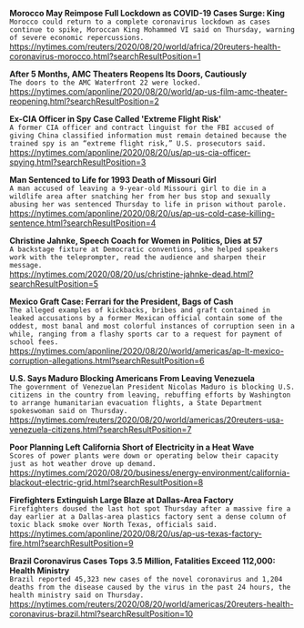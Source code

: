 **Morocco May Reimpose Full Lockdown as COVID-19 Cases Surge: King**\
`Morocco could return to a complete coronavirus lockdown as cases continue to spike, Moroccan King Mohammed VI said on Thursday, warning of severe economic repercussions. `\
https://nytimes.com/reuters/2020/08/20/world/africa/20reuters-health-coronavirus-morocco.html?searchResultPosition=1

**After 5 Months, AMC Theaters Reopens Its Doors, Cautiously**\
`The doors to the AMC Waterfront 22 were locked.`\
https://nytimes.com/aponline/2020/08/20/world/ap-us-film-amc-theater-reopening.html?searchResultPosition=2

**Ex-CIA Officer in Spy Case Called 'Extreme Flight Risk'**\
`A former CIA officer and contract linguist for the FBI accused of giving China classified information must remain detained because the trained spy is an “extreme flight risk,” U.S. prosecutors said. `\
https://nytimes.com/aponline/2020/08/20/us/ap-us-cia-officer-spying.html?searchResultPosition=3

**Man Sentenced to Life for 1993 Death of Missouri Girl**\
`A man accused of leaving a 9-year-old Missouri girl to die in a wildlife area after snatching her from her bus stop and sexually abusing her was sentenced Thursday to life in prison without parole.`\
https://nytimes.com/aponline/2020/08/20/us/ap-us-cold-case-killing-sentence.html?searchResultPosition=4

**Christine Jahnke, Speech Coach for Women in Politics, Dies at 57**\
`A backstage fixture at Democratic conventions, she helped speakers work with the teleprompter, read the audience and sharpen their message.`\
https://nytimes.com/2020/08/20/us/christine-jahnke-dead.html?searchResultPosition=5

**Mexico Graft Case: Ferrari for the President, Bags of Cash**\
`The alleged examples of kickbacks, bribes and graft contained in leaked accusations by a former Mexican official contain some of the oddest, most banal and most colorful instances of corruption seen in a while, ranging from a flashy sports car to a request for payment of school fees.`\
https://nytimes.com/aponline/2020/08/20/world/americas/ap-lt-mexico-corruption-allegations.html?searchResultPosition=6

**U.S. Says Maduro Blocking Americans From Leaving Venezuela**\
`The government of Venezuelan President Nicolas Maduro is blocking U.S. citizens in the country from leaving, rebuffing efforts by Washington to arrange humanitarian evacuation flights, a State Department spokeswoman said on Thursday. `\
https://nytimes.com/reuters/2020/08/20/world/americas/20reuters-usa-venezuela-citizens.html?searchResultPosition=7

**Poor Planning Left California Short of Electricity in a Heat Wave**\
`Scores of power plants were down or operating below their capacity just as hot weather drove up demand.`\
https://nytimes.com/2020/08/20/business/energy-environment/california-blackout-electric-grid.html?searchResultPosition=8

**Firefighters Extinguish Large Blaze at Dallas-Area Factory**\
`Firefighters doused the last hot spot Thursday after a massive fire a day earlier at a Dallas-area plastics factory sent a dense column of toxic black smoke over North Texas, officials said.`\
https://nytimes.com/aponline/2020/08/20/us/ap-us-texas-factory-fire.html?searchResultPosition=9

**Brazil Coronavirus Cases Tops 3.5 Million, Fatalities Exceed 112,000: Health Ministry**\
`Brazil reported 45,323 new cases of the novel coronavirus and 1,204 deaths from the disease caused by the virus in the past 24 hours, the health ministry said on Thursday.`\
https://nytimes.com/reuters/2020/08/20/world/americas/20reuters-health-coronavirus-brazil.html?searchResultPosition=10

